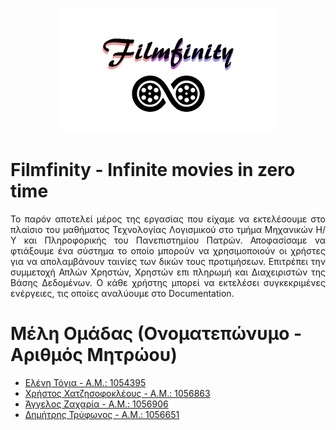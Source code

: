 <p align="center">
  <img src="./res/drawable/logo.png" />
</p>

# Filmfinity - Infinite movies in zero time
<p align="justify">
Το παρόν αποτελεί μέρος της εργασίας που είχαμε να εκτελέσουμε στο πλαίσιο του μαθήματος Τεχνολογίας Λογισμικού στο τμήμα Μηχανικών Η/Υ και Πληροφορικής του Πανεπιστημίου Πατρών. Αποφασίσαμε να φτιάξουμε ένα σύστημα το οποίο μπορούν να χρησιμοποιούν οι χρήστες για να απολαμβάνουν ταινίες των δικών τους προτιμήσεων. Επιτρέπει την συμμετοχή Απλών Χρηστών, Χρηστών επι πληρωμή και Διαχειριστών της Βάσης Δεδομένων. Ο κάθε χρήστης μπορεί να εκτελέσει συγκεκριμένες ενέργειες, τις οποίες αναλύουμε στο Documentation. 
</p>


# Μέλη Ομάδας (Ονοματεπώνυμο - Αριθμός Μητρώου)
<ul>
  <li><a href="https://github.com/helentogia">Ελένη Τόγια - Α.Μ.: 1054395</a></li>
  <li><a href="https://github.com/Chrishadj17">Χρήστος Χατζησοφοκλέους - Α.Μ.: 1056863</a></li>
  <li><a href="https://github.com/AggelosZacharia">Άγγελος Ζαχαρία - Α.Μ.: 1056906</a></li>
  <li><a href="">Δημήτρης Τρύφωνος - Α.Μ.: 1056651</a></li>
</ul>
